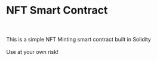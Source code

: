 <h1>NFT Smart Contract</h1> <br>
<br>
This is a simple NFT Minting smart contract built in Solidity<br>
<br>
Use at your own risk!
